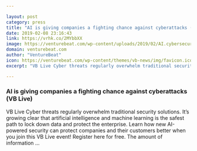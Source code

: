 ```yaml
---

layout: post
category: press
title: "AI is giving companies a fighting chance against cyberattacks (VB Live)"
date: 2019-02-08 23:16:43
link: https://vrhk.co/2MYbbXX
image: https://venturebeat.com/wp-content/uploads/2019/02/AI.cybersecurity.GettyImages-543194863.jpg?w=1200&strip=all
domain: venturebeat.com
author: "VentureBeat"
icon: https://venturebeat.com/wp-content/themes/vb-news/img/favicon.ico
excerpt: "VB Live Cyber threats regularly overwhelm traditional security solutions. It’s growing clear that artificial intelligence and machine learning is the safest path to lock down data and protect the enterprise. Learn how new AI-powered security can protect companies and their customers better when you join this VB Live event! Register here for free. The amount of information …"

---
```


### AI is giving companies a fighting chance against cyberattacks (VB Live)

VB Live Cyber threats regularly overwhelm traditional security solutions. It’s growing clear that artificial intelligence and machine learning is the safest path to lock down data and protect the enterprise. Learn how new AI-powered security can protect companies and their customers better when you join this VB Live event! Register here for free. The amount of information …